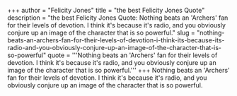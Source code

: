 +++
author = "Felicity Jones"
title = "the best Felicity Jones Quote"
description = "the best Felicity Jones Quote: Nothing beats an 'Archers' fan for their levels of devotion. I think it's because it's radio, and you obviously conjure up an image of the character that is so powerful."
slug = "nothing-beats-an-archers-fan-for-their-levels-of-devotion-i-think-its-because-its-radio-and-you-obviously-conjure-up-an-image-of-the-character-that-is-so-powerful"
quote = '''Nothing beats an 'Archers' fan for their levels of devotion. I think it's because it's radio, and you obviously conjure up an image of the character that is so powerful.'''
+++
Nothing beats an 'Archers' fan for their levels of devotion. I think it's because it's radio, and you obviously conjure up an image of the character that is so powerful.
